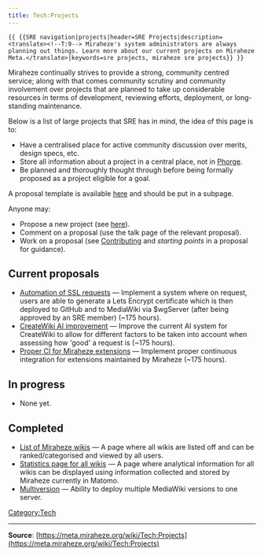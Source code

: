 ```yaml
---
title: Tech:Projects
---
```


 `{{ {{SRE navigation|projects|header=SRE Projects|description=<translate><!--T:9--> Miraheze's system administrators are always planning out things. Learn more about our current projects on Miraheze Meta.</translate>|keywords=sre projects, miraheze sre projects}} }}`
<!--T:10-->
Miraheze continually strives to provide a strong, community centred service; along with that comes community scrutiny and community involvement over projects that are planned to take up considerable resources in terms of development, reviewing efforts, deployment, or long-standing maintenance.

<!--T:2-->
Below is a list of large projects that SRE has in mind, the idea of this page is to:
* Have a centralised place for active community discussion over merits, design specs, etc.
* Store all information about a project in a central place, not in [Phorge](https://meta.miraheze.org/wiki/Phorge).
* Be planned and thoroughly thought through before being formally proposed as a project eligible for a goal.

<!--T:3-->
A proposal template is available [here](https://meta.miraheze.org/wiki//Template) and should be put in a subpage.

<!--T:4-->
Anyone may:
* Propose a new project (see [here](https://meta.miraheze.org/wiki//Template)).
* Comment on a proposal (use the talk page of the relevant proposal).
* Work on a proposal (see [Contributing](https://meta.miraheze.org/wiki/Contributing) and *starting points* in a proposal for guidance).

<!--T:11-->
## Current proposals 

* [Automation of SSL requests](https://meta.miraheze.org/wiki//Automation_of_SSL_requests) — Implement a system where on request, users are able to generate a Lets Encrypt certificate which is then deployed to GitHub and to MediaWiki via $wgServer (after being approved by an SRE member) (~175 hours).
* [CreateWiki AI improvement](https://meta.miraheze.org/wiki//CreateWiki_AI_improvement) — Improve the current AI system for CreateWiki to allow for different factors to be taken into account when assessing how 'good' a request is (~175 hours).
* [Proper CI for Miraheze extensions](https://meta.miraheze.org/wiki//Proper_CI_for_Miraheze_extensions) — Implement proper continuous integration for extensions maintained by Miraheze (~175 hours).

<!--T:6-->
## In progress 

* None yet.

<!--T:7-->
## Completed 

* [List of Miraheze wikis](https://meta.miraheze.org/wiki//Miraheze_Wiki_List) — A page where all wikis are listed off and can be ranked/categorised and viewed by all users.
* [Statistics page for all wikis](https://meta.miraheze.org/wiki//Wiki_Statistics_Special_Page) — A page where analytical information for all wikis can be displayed using information collected and stored by Miraheze currently in Matomo.
* [Multiversion](https://meta.miraheze.org/wiki//Multiversion) — Ability to deploy multiple MediaWiki versions to one server.

[Category:Tech](https://meta.miraheze.org/wiki/Category:Tech)

----
**Source**: [https://meta.miraheze.org/wiki/Tech:Projects](https://meta.miraheze.org/wiki/Tech:Projects)